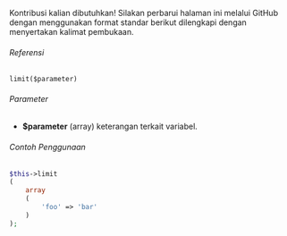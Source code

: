 Kontribusi kalian dibutuhkan!
Silakan perbarui halaman ini melalui GitHub dengan menggunakan format standar berikut dilengkapi dengan menyertakan kalimat pembukaan.

###### Referensi

`limit($parameter)`

###### Parameter
* **$parameter** (array) keterangan terkait variabel.

###### Contoh Penggunaan

```php
$this->limit
(
	array
	(
		'foo' => 'bar'
	)
);
```
